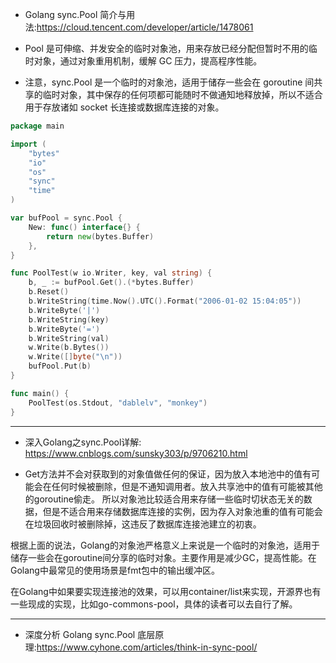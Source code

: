 + Golang sync.Pool 简介与用法:<https://cloud.tencent.com/developer/article/1478061>

+ Pool 是可伸缩、并发安全的临时对象池，用来存放已经分配但暂时不用的临时对象，通过对象重用机制，缓解 GC 压力，提高程序性能。

+ 注意，sync.Pool 是一个临时的对象池，适用于储存一些会在 goroutine 间共享的临时对象，其中保存的任何项都可能随时不做通知地释放掉，所以不适合用于存放诸如 socket 长连接或数据库连接的对象。

```go
package main

import (
    "bytes"
    "io"
    "os"
    "sync"
    "time"
)

var bufPool = sync.Pool {
    New: func() interface{} {
        return new(bytes.Buffer)
    },
}

func PoolTest(w io.Writer, key, val string) {
    b, _ := bufPool.Get().(*bytes.Buffer)
    b.Reset()
    b.WriteString(time.Now().UTC().Format("2006-01-02 15:04:05"))
    b.WriteByte('|')
    b.WriteString(key)
    b.WriteByte('=')
    b.WriteString(val)
    w.Write(b.Bytes())
	w.Write([]byte("\n"))
    bufPool.Put(b)
}

func main() {
    PoolTest(os.Stdout, "dablelv", "monkey")
}
```


---

+ 深入Golang之sync.Pool详解: <https://www.cnblogs.com/sunsky303/p/9706210.html>

+ Get方法并不会对获取到的对象值做任何的保证，因为放入本地池中的值有可能会在任何时候被删除，但是不通知调用者。放入共享池中的值有可能被其他的goroutine偷走。 所以对象池比较适合用来存储一些临时切状态无关的数据，但是不适合用来存储数据库连接的实例，因为存入对象池重的值有可能会在垃圾回收时被删除掉，这违反了数据库连接池建立的初衷。

根据上面的说法，Golang的对象池严格意义上来说是一个临时的对象池，适用于储存一些会在goroutine间分享的临时对象。主要作用是减少GC，提高性能。在Golang中最常见的使用场景是fmt包中的输出缓冲区。

在Golang中如果要实现连接池的效果，可以用container/list来实现，开源界也有一些现成的实现，比如go-commons-pool，具体的读者可以去自行了解。

---

+ 深度分析 Golang sync.Pool 底层原理:<https://www.cyhone.com/articles/think-in-sync-pool/>